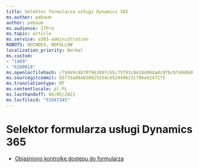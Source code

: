 ```yaml
---
title: Selektor formularza usługi Dynamics 365
ms.author: pebaum
author: pebaum
ms.audience: ITPro
ms.topic: article
ms.service: o365-administration
ROBOTS: NOINDEX, NOFOLLOW
localization_priority: Normal
ms.custom:
- "1469"
- "6200014"
ms.openlocfilehash: c79de9c4b70f96389fcb5c75f93c0418d08dadc0fbcbf40d8d0dc13143853087
ms.sourcegitcommit: b5f7da89a650d2915dc652449623c78be6247175
ms.translationtype: MT
ms.contentlocale: pl-PL
ms.lasthandoff: 08/05/2021
ms.locfileid: "53947345"
---
```

# <a name="dynamics-365-form-selector"></a>Selektor formularza usługi Dynamics 365

* [Objaśniono kontrolkę dostępu do formularza](https://docs.microsoft.com/dynamics365/customer-engagement/customize/control-access-forms)
